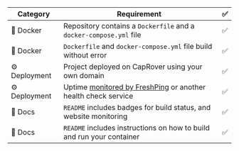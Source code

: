 | Category |	Requirement |	✅ |
| -------- | -------------- | -----| 
| 🐳 Docker | Repository contains a `Dockerfile` and a `docker-compose.yml` file	| ✅ 
| 🐳 Docker | `Dockerfile` and `docker-compose.yml` file build without error	| ✅ 
| ⚙️ Deployment | Project deployed on CapRover using your own domain	| ✅ 
| ⚙️ Deployment | Uptime [monitored by FreshPing](https://statuspage.freshping.io/63363-StanjdevSitesStatusACS3220) or another health check service	| ✅ 
| 📝 Docs |	`README` includes badges for build status, and website monitoring	| ✅
| 📝 Docs |	`README` includes instructions on how to build and run your container	| ✅

